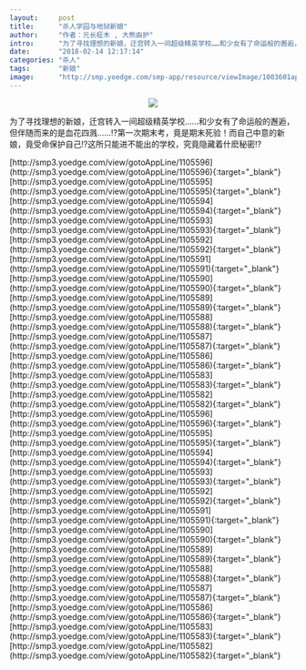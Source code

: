 ```yaml
---
layout:     post
title:      "杀人学园与地狱新娘"
author:     "作者：元长柾木 , 大熊由护"
intro:      "为了寻找理想的新娘，迁宫转入一间超级精英学校……和少女有了命运般的邂逅，但伴随而来的是血花四溅……!?第一次期末考，竟是期末死验！而自己中意的新娘，竟受命保护自己!?这所只能进不能出的学校，究竟隐藏着什麽秘密!?"
date:       "2018-02-14 12:17:14"
categories: "杀人"
tags:       "新娘"
image:      "http://smp.yoedge.com/smp-app/resource/viewImage/1003601appline.png"
---
```

<div style="text-align: center">
<p><img src="http://smp.yoedge.com/smp-app/resource/viewImage/1003601appline.png"/></p>
</div>
<p class="post-meta">
<span>为了寻找理想的新娘，迁宫转入一间超级精英学校……和少女有了命运般的邂逅，但伴随而来的是血花四溅……!?第一次期末考，竟是期末死验！而自己中意的新娘，竟受命保护自己!?这所只能进不能出的学校，究竟隐藏着什麽秘密!?</span>
</p>
[http://smp3.yoedge.com/view/gotoAppLine/1105596](http://smp3.yoedge.com/view/gotoAppLine/1105596){:target="_blank"}
[http://smp3.yoedge.com/view/gotoAppLine/1105595](http://smp3.yoedge.com/view/gotoAppLine/1105595){:target="_blank"}
[http://smp3.yoedge.com/view/gotoAppLine/1105594](http://smp3.yoedge.com/view/gotoAppLine/1105594){:target="_blank"}
[http://smp3.yoedge.com/view/gotoAppLine/1105593](http://smp3.yoedge.com/view/gotoAppLine/1105593){:target="_blank"}
[http://smp3.yoedge.com/view/gotoAppLine/1105592](http://smp3.yoedge.com/view/gotoAppLine/1105592){:target="_blank"}
[http://smp3.yoedge.com/view/gotoAppLine/1105591](http://smp3.yoedge.com/view/gotoAppLine/1105591){:target="_blank"}
[http://smp3.yoedge.com/view/gotoAppLine/1105590](http://smp3.yoedge.com/view/gotoAppLine/1105590){:target="_blank"}
[http://smp3.yoedge.com/view/gotoAppLine/1105589](http://smp3.yoedge.com/view/gotoAppLine/1105589){:target="_blank"}
[http://smp3.yoedge.com/view/gotoAppLine/1105588](http://smp3.yoedge.com/view/gotoAppLine/1105588){:target="_blank"}
[http://smp3.yoedge.com/view/gotoAppLine/1105587](http://smp3.yoedge.com/view/gotoAppLine/1105587){:target="_blank"}
[http://smp3.yoedge.com/view/gotoAppLine/1105586](http://smp3.yoedge.com/view/gotoAppLine/1105586){:target="_blank"}
[http://smp3.yoedge.com/view/gotoAppLine/1105583](http://smp3.yoedge.com/view/gotoAppLine/1105583){:target="_blank"}
[http://smp3.yoedge.com/view/gotoAppLine/1105582](http://smp3.yoedge.com/view/gotoAppLine/1105582){:target="_blank"}
[http://smp3.yoedge.com/view/gotoAppLine/1105596](http://smp3.yoedge.com/view/gotoAppLine/1105596){:target="_blank"}
[http://smp3.yoedge.com/view/gotoAppLine/1105595](http://smp3.yoedge.com/view/gotoAppLine/1105595){:target="_blank"}
[http://smp3.yoedge.com/view/gotoAppLine/1105594](http://smp3.yoedge.com/view/gotoAppLine/1105594){:target="_blank"}
[http://smp3.yoedge.com/view/gotoAppLine/1105593](http://smp3.yoedge.com/view/gotoAppLine/1105593){:target="_blank"}
[http://smp3.yoedge.com/view/gotoAppLine/1105592](http://smp3.yoedge.com/view/gotoAppLine/1105592){:target="_blank"}
[http://smp3.yoedge.com/view/gotoAppLine/1105591](http://smp3.yoedge.com/view/gotoAppLine/1105591){:target="_blank"}
[http://smp3.yoedge.com/view/gotoAppLine/1105590](http://smp3.yoedge.com/view/gotoAppLine/1105590){:target="_blank"}
[http://smp3.yoedge.com/view/gotoAppLine/1105589](http://smp3.yoedge.com/view/gotoAppLine/1105589){:target="_blank"}
[http://smp3.yoedge.com/view/gotoAppLine/1105588](http://smp3.yoedge.com/view/gotoAppLine/1105588){:target="_blank"}
[http://smp3.yoedge.com/view/gotoAppLine/1105587](http://smp3.yoedge.com/view/gotoAppLine/1105587){:target="_blank"}
[http://smp3.yoedge.com/view/gotoAppLine/1105586](http://smp3.yoedge.com/view/gotoAppLine/1105586){:target="_blank"}
[http://smp3.yoedge.com/view/gotoAppLine/1105583](http://smp3.yoedge.com/view/gotoAppLine/1105583){:target="_blank"}
[http://smp3.yoedge.com/view/gotoAppLine/1105582](http://smp3.yoedge.com/view/gotoAppLine/1105582){:target="_blank"}


